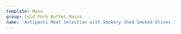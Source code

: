 ```yaml
---
template: Menu
group: Cold Fork Buffet Mains
name: 'Antipasti Meat Selection with Smokery Shed Smoked Olives '
---
```

